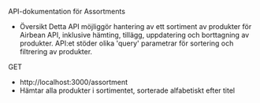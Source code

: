 API-dokumentation för Assortments

- Översikt
Detta API möjliggör hantering av ett sortiment av produkter för Airbean API, inklusive hämting, tillägg, uppdatering och borttagning av produkter. API:et stöder olika 'query' parametrar för sortering och filtrering av produkter. 


GET
- http://localhost:3000/assortment
- Hämtar alla produkter i sortimentet, sorterade alfabetiskt efter titel


